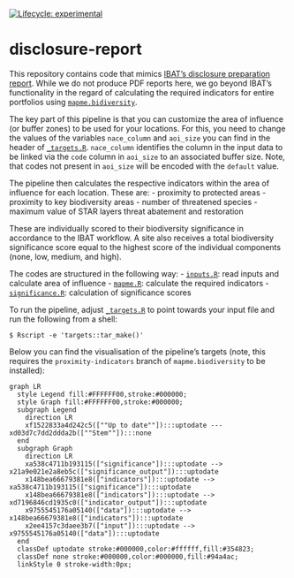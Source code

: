 
<!-- README.md is generated from README.Rmd. Please edit that file -->

<!-- badges: start -->

[![Lifecycle:
experimental](https://img.shields.io/badge/lifecycle-experimental-orange.svg)](https://www.tidyverse.org/lifecycle/#experimental)
<!-- badges: end -->

# disclosure-report

This repository contains code that mimics [IBAT’s disclosure preparation
report](https://www.ibat-alliance.org/sample-downloads). While we do not
produce PDF reports here, we go beyond IBAT’s functionality in the
regard of calculating the required indicators for entire portfolios
using
[`mapme.bidiversity`](https://github.com/mapme-initiative/mapme.biodiversity).

The key part of this pipeline is that you can customize the area of
influence (or buffer zones) to be used for your locations. For this, you
need to change the values of the variables `nace_column` and `aoi_size`
you can find in the header of [`_targets.R`](_targets.R). `nace_column`
identifies the column in the input data to be linked via the `code`
column in `aoi_size` to an associated buffer size. Note, that codes not
present in `aoi_size` will be encoded with the `default` value.

The pipeline then calculates the respective indicators within the area
of influence for each location. These are: - proximity to protected
areas - proximity to key biodiversity areas - number of threatened
species - maximum value of STAR layers threat abatement and restoration

These are individually scored to their biodiversity significance in
accordance to the IBAT workflow. A site also receives a total
biodiversity significance score equal to the highest score of the
individual components (none, low, medium, and high).

The codes are structured in the following way: -
[`inputs.R`](R/inputs.R): read inputs and calculate area of influence -
[`mapme.R`](R/mapme.R): calculate the required indicators -
[`significance.R`](R/significance.R): calculation of significance scores

To run the pipeline, adjust [`_targets.R`](_targets.R) to point towards
your input file and run the following from a shell:

``` shell
$ Rscript -e 'targets::tar_make()'
```

Below you can find the visualisation of the pipeline’s targets (note,
this requires the `proximity-indicators` branch of `mapme.biodiversity`
to be installed):

``` mermaid
graph LR
  style Legend fill:#FFFFFF00,stroke:#000000;
  style Graph fill:#FFFFFF00,stroke:#000000;
  subgraph Legend
    direction LR
    xf1522833a4d242c5([""Up to date""]):::uptodate --- xd03d7c7dd2ddda2b([""Stem""]):::none
  end
  subgraph Graph
    direction LR
    xa538c4711b193115(["significance"]):::uptodate --> x21a9e021e2a8eb5c(["significance_output"]):::uptodate
    x148bea66679381e8(["indicators"]):::uptodate --> xa538c4711b193115(["significance"]):::uptodate
    x148bea66679381e8(["indicators"]):::uptodate --> xd7196846cd1935c0(["indicator_output"]):::uptodate
    x9755545176a05140(["data"]):::uptodate --> x148bea66679381e8(["indicators"]):::uptodate
    x2ee4157c3daee3b7(["input"]):::uptodate --> x9755545176a05140(["data"]):::uptodate
  end
  classDef uptodate stroke:#000000,color:#ffffff,fill:#354823;
  classDef none stroke:#000000,color:#000000,fill:#94a4ac;
  linkStyle 0 stroke-width:0px;
```
